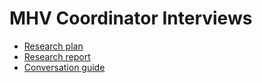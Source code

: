 # MHV Coordinator Interviews

- [Research plan](research-plan.md)
- [Research report](research-report.md)
- [Conversation guide](conversation-guide.md)